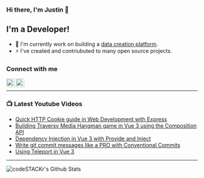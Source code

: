 ### Hi there, I'm Justin 👋

## I'm a Developer!

- 🔭 I'm currently work on building a [data creation platform](https://datatorch.io).
- ⚡ I've created and contriubuted to many open source projects.

### Connect with me

[<img align="left" alt="jsbroks | YouTube" width="22px" src="https://cdn.jsdelivr.net/npm/simple-icons@v3/icons/youtube.svg" />][youtube]
[<img align="left" alt="jsbroks | LinkedIn" width="22px" src="https://cdn.jsdelivr.net/npm/simple-icons@v3/icons/linkedin.svg" />][linkedin]

<br />

---

### 📺 Latest Youtube Videos

<!-- YOUTUBE:START -->
- [Quick HTTP Cookie guide in Web Development with Express](https://www.youtube.com/watch?v=hzMqeeGgtBA)
- [Building Traversy Media Hangman game in Vue 3 using the Composition API](https://www.youtube.com/watch?v=8zXvmmn9qVo)
- [Dependency Injection in Vue 3 with Provide and Inject](https://www.youtube.com/watch?v=dOxjzgZpTfk)
- [Write git commit messages like a PRO with Conventional Commits](https://www.youtube.com/watch?v=OJqUWvmf4gg)
- [Using Teleport in Vue 3](https://www.youtube.com/watch?v=aYnm4Pc1ICY)
<!-- YOUTUBE:END -->

---

<img align="center" alt="codeSTACKr's Github Stats" src="https://github-readme-stats.vercel.app/api?username=jsbroks&show_icons=true&hide_border=true" >


[youtube]: https://www.youtube.com/channel/UCro4e-xxAYrgwt5cOccnE0A
[github]: https://www.github.com/jsbroks
[linkedin]: https://www.linkedin.com/in/jsbroks/
